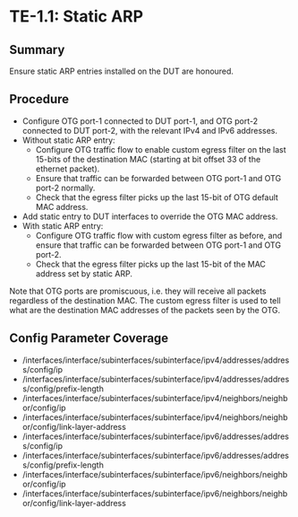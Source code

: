 # TE-1.1: Static ARP

## Summary

Ensure static ARP entries installed on the DUT are honoured.

## Procedure

*   Configure OTG port-1 connected to DUT port-1, and OTG port-2 connected to
    DUT port-2, with the relevant IPv4 and IPv6 addresses.
*   Without static ARP entry:
    *   Configure OTG traffic flow to enable custom egress filter on the last
        15-bits of the destination MAC (starting at bit offset 33 of the
        ethernet packet).
    *   Ensure that traffic can be forwarded between OTG port-1 and OTG port-2
        normally.
    *   Check that the egress filter picks up the last 15-bit of OTG default MAC
        address.
*   Add static entry to DUT interfaces to override the OTG MAC address.
*   With static ARP entry:
    *   Configure OTG traffic flow with custom egress filter as before, and
        ensure that traffic can be forwarded between OTG port-1 and OTG port-2.
    *   Check that the egress filter picks up the last 15-bit of the MAC address
        set by static ARP.

Note that OTG ports are promiscuous, i.e. they will receive all packets
regardless of the destination MAC. The custom egress filter is used to tell what
are the destination MAC addresses of the packets seen by the OTG.

## Config Parameter Coverage

*   /interfaces/interface/subinterfaces/subinterface/ipv4/addresses/address/config/ip
*   /interfaces/interface/subinterfaces/subinterface/ipv4/addresses/address/config/prefix-length
*   /interfaces/interface/subinterfaces/subinterface/ipv4/neighbors/neighbor/config/ip
*   /interfaces/interface/subinterfaces/subinterface/ipv4/neighbors/neighbor/config/link-layer-address
*   /interfaces/interface/subinterfaces/subinterface/ipv6/addresses/address/config/ip
*   /interfaces/interface/subinterfaces/subinterface/ipv6/addresses/address/config/prefix-length
*   /interfaces/interface/subinterfaces/subinterface/ipv6/neighbors/neighbor/config/ip
*   /interfaces/interface/subinterfaces/subinterface/ipv6/neighbors/neighbor/config/link-layer-address
